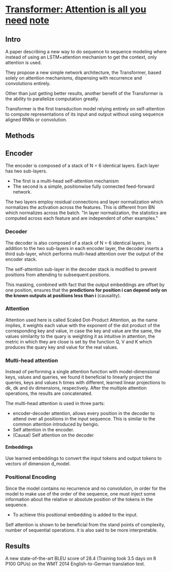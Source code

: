 # [Transformer: Attention is all you need](https://arxiv.org/abs/1706.0376) [note]()

## Intro

A paper describing a new way to do sequence to sequence modeling where instead of using an LSTM+attention mechanism to get the context, only attention is used.

They propose a new simple network architecture, the Transformer, based solely on attention mechanisms, dispensing with recurrence and convolutions entirely. 

Other than just getting better results, another benefit of the Transformer is the ability to parallelize computation greatly.

Transformer is the first transduction model relying entirely on self-attention to compute representations of its input and output without using sequence aligned RNNs or convolution.  

## Methods

## Encoder 

The encoder is composed of a stack of N = 6 identical layers. Each layer has two sub-layers. 

- The first is a multi-head self-attention mechanism
- The second is a simple, positionwise fully connected feed-forward network.

The two layers employ residual connections and layer normalization which normalizes the activation across the features. This is different from BN which normalizes across the batch. "In layer normalization, the statistics are computed across each feature and are independent of other examples."

### Decoder 

The decoder is also composed of a stack of N = 6 identical layers, In addition to the two sub-layers in each encoder layer, the decoder inserts a third sub-layer, which performs multi-head attention over the output of the encoder stack.

The self-attention sub-layer in the decoder stack is modified to prevent positions from attending to subsequent positions.

This masking, combined with fact that the output embeddings are offset by one position, ensures that the **predictions for position i can depend only on the known outputs at positions less than i** (causality).

### Attention

Attention used here is called Scaled Dot-Product Attention, as the name implies, it weights each value with the exponent of the dot product of the corresponding key and value, in case the key and value are the same, the values similarity to the quary is weighting it as intuitive in attention, the metric in which they are close is set by the function Q, V and  K which produces the quary key and value for the real values.

### Multi-head attention

Instead of performing a single attention function with model-dimensional keys, values and queries, we found it beneficial to linearly project the queries, keys and values h times with different, learned linear projections to dk, dk and dv dimensions, respectively. After the multiple attention operations, the results are concatenated.

The multi-head attention is used in three parts:

- encoder-decoder attention, allows every position in the decoder to attend over all positions in the input sequence. This is similar to the common attention introduced by bengio.
- Self attention in the encoder.
- (Causal) Self attention on the decoder

#### Embeddings

Use learned embeddings to convert the input tokens and output tokens to vectors of dimension d_model.

### Positional Encoding

Since the model contains no recurrence and no convolution, in order for the model to make use of the order of the sequence, one must inject some information about the relative or absolute position of the tokens in the sequence.

- To achieve this positional embedding is added to the input.

Self attention is shown to be beneficial from the stand points of complexity, number of sequential operations. it is also said to be more interpretable.

## Results

A new state-of-the-art BLEU score of 28.4 (Training took 3.5 days on 8 P100 GPUs) on the WMT 2014 English-to-German translation test.